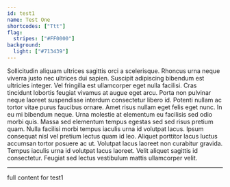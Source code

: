 ```yaml
---
id: test1
name: Test One
shortcodes: ["Ttt"]
flag:
  stripes: ["#FF0000"]
background:
  light: ["#713439"]
---
```


Sollicitudin aliquam ultrices sagittis orci a scelerisque. Rhoncus urna neque viverra justo nec ultrices dui sapien. Suscipit adipiscing bibendum est ultricies integer. Vel fringilla est ullamcorper eget nulla facilisi. Cras tincidunt lobortis feugiat vivamus at augue eget arcu. Porta non pulvinar neque laoreet suspendisse interdum consectetur libero id. Potenti nullam ac tortor vitae purus faucibus ornare. Amet risus nullam eget felis eget nunc. In eu mi bibendum neque. Urna molestie at elementum eu facilisis sed odio morbi quis. Massa sed elementum tempus egestas sed sed risus pretium quam. Nulla facilisi morbi tempus iaculis urna id volutpat lacus. Ipsum consequat nisl vel pretium lectus quam id leo. Aliquet porttitor lacus luctus accumsan tortor posuere ac ut. Volutpat lacus laoreet non curabitur gravida. Tempus iaculis urna id volutpat lacus laoreet. Velit aliquet sagittis id consectetur. Feugiat sed lectus vestibulum mattis ullamcorper velit.

---

full content for test1
